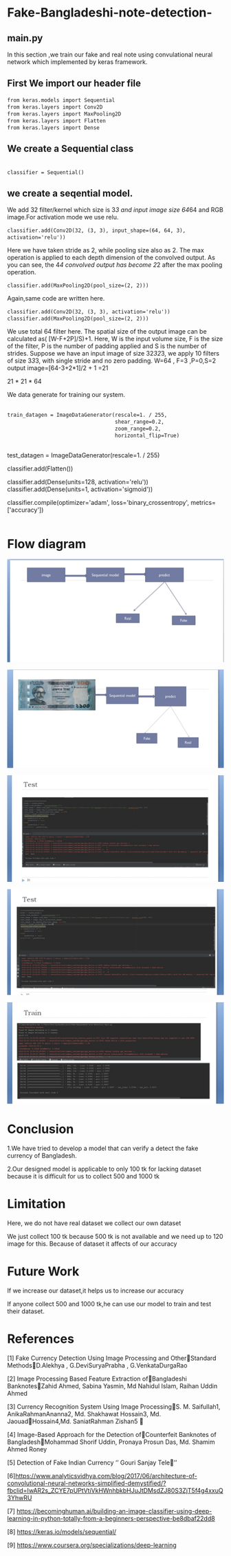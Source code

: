 # Fake-Bangladeshi-note-detection-

## main.py
In this section ,we train our fake and real note using convulational neural network which implemented by keras framework.

## First We import our header file
```
from keras.models import Sequential
from keras.layers import Conv2D
from keras.layers import MaxPooling2D
from keras.layers import Flatten
from keras.layers import Dense
```
## We create a Sequential class
```

classifier = Sequential()

```
## we create a seqential model.
We add 32 filter/kernel which size is 3*3 and input image size 64*64 and RGB image.For activation mode we use relu.
```
classifier.add(Conv2D(32, (3, 3), input_shape=(64, 64, 3), activation='relu'))
```
Here we have taken stride as 2, while pooling size also as 2. The max operation is applied to each depth dimension of the convolved output. As you can see, the 4*4 convolved output has become 2*2 after the max pooling operation.
```
classifier.add(MaxPooling2D(pool_size=(2, 2)))
```
Again,same code are written here.
``` 
classifier.add(Conv2D(32, (3, 3), activation='relu'))
classifier.add(MaxPooling2D(pool_size=(2, 2)))
```
We use total 64 filter here.
The spatial size of the output image can be calculated as( [W-F+2P]/S)+1. Here, W is the input volume size, F is the size of the filter, P is the number of padding applied and S is the number of strides. Suppose we have an input image of size 32*32*3, we apply 10 filters of size 3*3*3, with single stride and no zero padding.
W=64 , F=3 ,P=0,S=2
output image=[64-3+2*1]/2 + 1 =21

21 * 21 * 64

We data generate for training our system.

```

train_datagen = ImageDataGenerator(rescale=1. / 255,
                                   shear_range=0.2,
                                   zoom_range=0.2,
                                   horizontal_flip=True)
								   
```
test_datagen = ImageDataGenerator(rescale=1. / 255)





classifier.add(Flatten())


classifier.add(Dense(units=128, activation='relu'))
classifier.add(Dense(units=1, activation='sigmoid'))


classifier.compile(optimizer='adam', loss='binary_crossentropy', metrics=['accuracy'])
```
```
# Flow diagram
![alt text](https://github.com/shahidul034/Fake-Bangladeshi-note-detection-/blob/master/pic/flow%20diagram2.jpg)

![alt text](https://github.com/shahidul034/Fake-Bangladeshi-note-detection-/blob/master/pic/take%20flow%20diagram.jpg)

![alt text](https://github.com/shahidul034/Fake-Bangladeshi-note-detection-/blob/master/pic/test.jpg)

![alt text](https://github.com/shahidul034/Fake-Bangladeshi-note-detection-/blob/master/pic/test2.jpg)

![alt text](https://github.com/shahidul034/Fake-Bangladeshi-note-detection-/blob/master/pic/train.jpg)

# Conclusion
1.We have tried to develop a model that can verify a detect the fake currency of Bangladesh.

2.Our designed model is applicable to only 100 tk for lacking dataset because it is difficult for us to collect 500 and 1000 tk
# Limitation
Here, we do not have real dataset we collect our own dataset  

We just collect 100 tk because 500 tk is not available and we need up to 120 image for this.
Because of dataset  it affects of our accuracy
# Future Work
If we increase our dataset,it helps us to increase our accuracy

If anyone collect 500 and 1000 tk,he can use our model to train and test their dataset.
# References
[1] Fake Currency Detection Using Image Processing and OtherStandard MethodsD.Alekhya , G.DeviSuryaPrabha , G.VenkataDurgaRao 

[2] Image Processing Based Feature Extraction ofBangladeshi BanknotesZahid Ahmed, Sabina Yasmin, Md Nahidul Islam, Raihan Uddin Ahmed 

[3] Currency Recognition System Using Image ProcessingS. M. Saifullah1, AnikaRahmanAnanna2, Md. Shakhawat Hossain3, Md. JaouadHossain4,Md. SaniatRahman Zishan5 

[4] Image-Based Approach for the Detection ofCounterfeit Banknotes of BangladeshMohammad Shorif Uddin, Pronaya Prosun Das, Md. Shamim Ahmed Roney 

[5] Detection of Fake Indian Currency ‘’ Gouri Sanjay Tele’’

[6]https://www.analyticsvidhya.com/blog/2017/06/architecture-of-convolutional-neural-networks-simplified-demystified/?fbclid=IwAR2s_ZCYE7pUPtVtiVkHWnhbkbHJuJtDMsdZJ80S3ZjT5f4g4xxuQ3YhwRU

[7] https://becominghuman.ai/building-an-image-classifier-using-deep-learning-in-python-totally-from-a-beginners-perspective-be8dbaf22dd8

[8] https://keras.io/models/sequential/

[9] https://www.coursera.org/specializations/deep-learning


